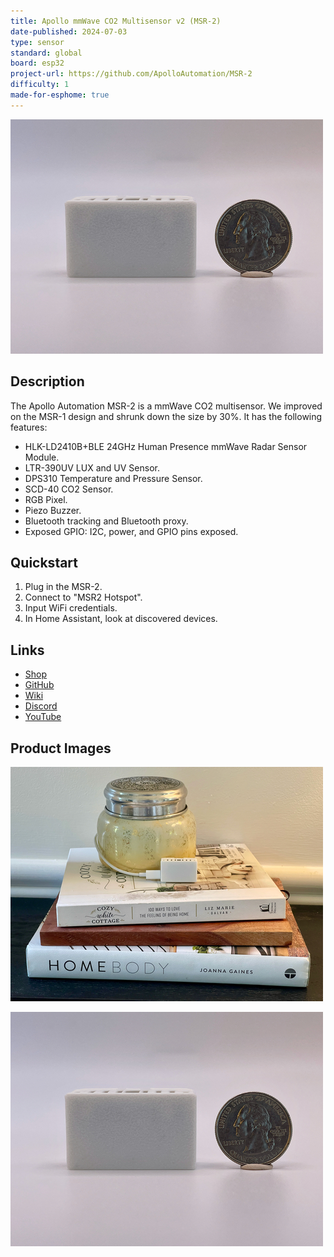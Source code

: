 ```yaml
---
title: Apollo mmWave CO2 Multisensor v2 (MSR-2)
date-published: 2024-07-03
type: sensor
standard: global
board: esp32
project-url: https://github.com/ApolloAutomation/MSR-2
difficulty: 1
made-for-esphome: true
---
```


![Apollo MSR-2](Apollo-MSR-2.jpeg "Apollo MSR-2")

## Description

The Apollo Automation MSR-2 is a mmWave CO2 multisensor. We improved on the MSR-1 design and shrunk down the size by
30%. It has the following features:

- HLK-LD2410B+BLE 24GHz Human Presence mmWave Radar Sensor Module.
- LTR-390UV LUX and UV Sensor.
- DPS310 Temperature and Pressure Sensor.
- SCD-40 CO2 Sensor.
- RGB Pixel.
- Piezo Buzzer.
- Bluetooth tracking and Bluetooth proxy.
- Exposed GPIO: I2C, power, and GPIO pins exposed.

## Quickstart

1. Plug in the MSR-2.
2. Connect to "MSR2 Hotspot".
3. Input WiFi credentials.
4. In Home Assistant, look at discovered devices.

## Links

- [Shop](https://apolloautomation.com/products/msr-2)
- [GitHub](https://github.com/ApolloAutomation/MSR-2)
- [Wiki](https://wiki.apolloautomation.com/)
- [Discord](https://dsc.gg/ApolloAutomation)
- [YouTube](https://www.youtube.com/@ApolloAutomation)

## Product Images

![Apollo MSR-2](Apollo-MSR-2-2.jpeg "Apollo MSR-2")

![Apollo MSR-2 Size](Apollo-MSR-2.jpeg "Apollo MSR-2 Size")
